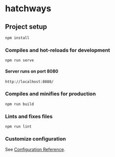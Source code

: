 # hatchways

## Project setup
```
npm install
```

### Compiles and hot-reloads for development
```
npm run serve
```

#### Server runs on port 8080
```
http://localhost:8080/
```

### Compiles and minifies for production
```
npm run build
```

### Lints and fixes files
```
npm run lint
```

### Customize configuration
See [Configuration Reference](https://cli.vuejs.org/config/).
